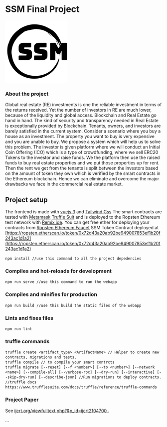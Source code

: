 # SSM Final Project

![](https://github.com/sivasankaranoffl/SSM-Final-Project/blob/main/src/assets/ssmlogo.png?raw=true)

### About the project

Global real estate (RE) investments is one the reliable investment in terms of the returns received. Yet the number of investors in RE are much lower, because of the liquidity and global access. Blockchain and Real Estate go hand in hand. The kind of security and transparency needed in Real Estate is exceptionally provided by Blockchain. Tenants, owners, and investors are barely satisfied in the current system. Consider a scenario where you buy a house as an investment. The property you want to buy is very expensive and you are unable to buy. We propose a system which will help us to solve this problem. The investor is given platform where we will conduct an Initial Coin Offering (ICO) which is a type of crowdfunding, where we sell ERC20 Tokens to the investor and raise funds. We the platform then use the raised funds to buy real estate properties and we put those properties up for rent. Then the rent we get from the tenants is split between the investors based on the amount of token they own which is verified by the smart contracts in the Ethereum blockchain. Hence we can eliminate and overcome the major drawbacks we face in the commercial real estate market.



## Project setup

The frontend is made with [vuejs 3](https://v3.vuejs.org/) and [Tailwind Css](https://tailwindcss.com/)
The smart contracts are tested with [Metamask](https://metamask.io/) [Truffle Suit](https://www.trufflesuite.com/) and is deployed to the Ropsten Ethereum test network with [Remix ide](http://remix.ethereum.org/). You can get free ether for deploying your contracts from [Ropsten Ethereum Faucet](https://faucet.ropsten.be/)
SSM Token Contract deployed at [https://ropsten.etherscan.io/token/0x72d43a20ab92be949007853ef1b20f243ac1d1a2](https://ropsten.etherscan.io/token/0x72d43a20ab92be949007853ef1b20f243ac1d1a2)

```
npm install //use this command to all the project depedencies
```

### Compiles and hot-reloads for development
```
npm run serve //use this command to run the webapp
```

### Compiles and minifies for production
```
npm run build //use this build the static files of the webapp
```

### Lints and fixes files
```
npm run lint
```
### truffle commands
```
truffle create <artifact_type> <ArtifactName> // Helper to create new contracts, migrations and tests.
truffle compile // to compile your smart contrcts
truffle migrate [--reset] [--f <number>] [--to <number>] [--network <name>] [--compile-all] [--verbose-rpc] [--dry-run] [--interactive] [--skip-dry-run] [--describe-json] //Run migrations to deploy contracts.
//truffle docs
https://www.trufflesuite.com/docs/truffle/reference/truffle-commands

```

### Project Paper
See [ijcrt.org/viewfulltext.php?&p_id=ijcrt2104700 ](ijcrt.org/viewfulltext.php?&p_id=ijcrt2104700 ).

...

